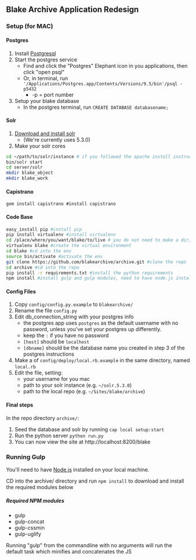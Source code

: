## Blake Archive Application Redesign

### Setup (for MAC)

#### Postgres
1. Install [Postgresql](http://postgresapp.com/)
2. Start the postgres service
    * Find and click the "Postgres" Elephant icon in you applications, then click "open psql"
    * Or, in terminal, run ```'/Applications/Postgres.app/Contents/Versions/9.5/bin'/psql -p5432```
        * -p = port number
3. Setup your blake database
    * In the postgres terminal, run ```CREATE DATABASE databasename;```

#### Solr
1. [Download and install solr](https://cwiki.apache.org/confluence/display/solr/Installing+Solr)
    * (We're currently uses 5.3.0)
2. Make your solr cores
```bash
cd ~/path/to/solr/instance # if you followed the apache install instructions, it's likely at ~/solr-5.3.0
bin/solr start
cd server/solr
mkdir blake_object
mkdir blake_work
```

#### Capistrano
```gem install capistrano #install capistrano```

#### Code Base
```bash
easy_install pip #install pip
pip install virtualenv #install virtualenv
cd /place/where/you/want/blake/to/live # you do not need to make a dir, that is the next step
virtualenv blake #create the virtual environment
cd blake #cd into the env
source bin/activate #activate the env
git clone https://github.com/blakearchive/archive.git #clone the repo
cd archive #cd into the repo
pip install -r requirements.txt #install the python requirements
npm install #install gulp and gulp modules, need to have node.js installed locally, see below
```

#### Config Files
1. Copy ```config/config.py.example``` to ```blakearchive/```
2. Rename the file ```config.py```
3. Edit db_connection_string with your postgres info
    * the postgres app uses ```postgres``` as the default username with no password, unless you've set your postgres up differently.
    * keep the ```:``` if you have no password
    * ```[host]``` should be ```localhost```
    * ```[dbname]``` should be the database name you created in step 3 of the postgres instructions
4. Make a of ```config/deploy/local.rb.example``` in the same directory, named ```local.rb```
5. Edit the file, setting:
    * your username for you mac
    * path to your solr instance (e.g. ```~/solr.5.3.0```)
    * path to the local repo (e.g. ```~/Sites/blake/archive```)

#### Final steps
In the repo directory ```archive/```:

1. Seed the database and solr by running ```cap local setup:start```
2. Run the python server ```python run.py```
3. You can now view the site at http://localhost:8200/blake

### Running Gulp
You'll need to have [Node.js](https://nodejs.org/en/) installed on your local machine.

CD into the archive/ directory and run ```npm install``` to download and install the required modules below

##### Required NPM modules
* gulp
* gulp-concat
* gulp-cssmin
* gulp-uglify

Running "gulp" from the commandline with no arguments will run the default task which minifies and concatenates the JS